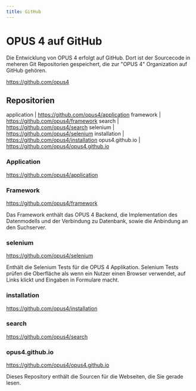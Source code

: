 ```yaml
---
title: GitHub
---
```


# OPUS 4 auf GitHub

Die Entwicklung von OPUS 4 erfolgt auf GitHub. Dort ist der Sourcecode in meheren Git Repositorien gespeichert, die zur
"OPUS 4" Organization auf GitHub gehören.

 <https://github.com/opus4>

## Repositorien

application     | <https://github.com/opus4/application>
framework       | <https://github.com/opus4/framework>
search          | <https://github.com/opus4/search>
selenium        | <https://github.com/opus4/selenium>
installation    | <https://github.com/opus4/installation>
opus4.github.io | <https://github.com/opus4/opus4.github.io>

### Application

<https://github.com/opus4/application>

### Framework

<https://github.com/opus4/framework>

  Das Framework enthält das OPUS 4 Backend, die Implementation des Datenmodells und der Verbindung zu Datenbank, sowie
  die Anbindung an den Suchserver.

### selenium

<https://github.com/opus4/selenium>

Enthält die Selenium Tests für die OPUS 4 Applikation. Selenium Tests prüfen die Oberfläche als wenn ein Nutzer einen
Browser verwendet, auf Links klickt und Eingaben in Formulare macht.

### installation

<https://github.com/opus4/installation>

### search

<https://github.com/opus4/search>

### opus4.github.io

<https://github.com/opus4/opus4.github.io>

Dieses Repository enthält die Sourcen für die Webseiten, die Sie gerade lesen.

